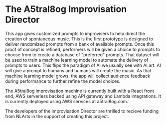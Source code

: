 # The A5tral8og Improvisation Director
This app gives customized prompts to improvisers to help direct the creation of spontaneous music. This is the first prototype is designed to deliver randomized prompts from a bank of available prompts. Once this proof of concept is refined, performers will be given a choice to prompts to choose from to create a database of "preferred" prompts. That dataset will be used to train a machine learning model to automate the delivery of prompts to users. This flips the paradigm of AI we usually see with AI art. AI will give a prompt to humans and humans will create the music. As that machine learning model grows, the app will collect audience feedback during performance to further refine the model choices.

The A5tral8og improvisation machine is currently built with a React front end, AWS serverless backed using API gateway and Lambda integrations. It is currently deployed using AWS services at a5tral8og.com.

The developers of the improvisation Director are thrilled to recieve funding from NLArts in the support of creating this project.

